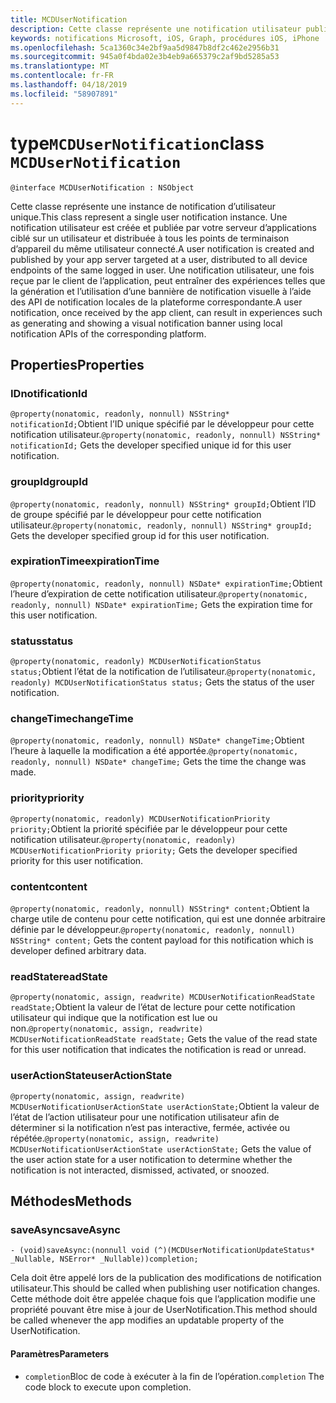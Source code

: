 ```yaml
---
title: MCDUserNotification
description: Cette classe représente une notification utilisateur publiée par le serveur d’applications par le biais de notifications de graphique et reçue par le client d’application.
keywords: notifications Microsoft, iOS, Graph, procédures iOS, iPhone
ms.openlocfilehash: 5ca1360c34e2bf9aa5d9847b8df2c462e2956b31
ms.sourcegitcommit: 945a0f4bda02e3b4eb9a665379c2af9bd5285a53
ms.translationtype: MT
ms.contentlocale: fr-FR
ms.lasthandoff: 04/18/2019
ms.locfileid: "58907891"
---
```

# <a name="class-mcdusernotification"></a><span data-ttu-id="51cfb-104">type`MCDUserNotification`</span><span class="sxs-lookup"><span data-stu-id="51cfb-104">class `MCDUserNotification`</span></span>

```
@interface MCDUserNotification : NSObject
```


<span data-ttu-id="51cfb-105">Cette classe représente une instance de notification d’utilisateur unique.</span><span class="sxs-lookup"><span data-stu-id="51cfb-105">This class represent a single user notification instance.</span></span> <span data-ttu-id="51cfb-106">Une notification utilisateur est créée et publiée par votre serveur d’applications ciblé sur un utilisateur et distribuée à tous les points de terminaison d’appareil du même utilisateur connecté.</span><span class="sxs-lookup"><span data-stu-id="51cfb-106">A user notification is created and published by your app server targeted at a user, distributed to all device endpoints of the same logged in user.</span></span>
<span data-ttu-id="51cfb-107">Une notification utilisateur, une fois reçue par le client de l’application, peut entraîner des expériences telles que la génération et l’utilisation d’une bannière de notification visuelle à l’aide des API de notification locales de la plateforme correspondante.</span><span class="sxs-lookup"><span data-stu-id="51cfb-107">A user notification, once received by the app client, can result in experiences such as generating and showing a visual notification banner using local notification APIs of the corresponding platform.</span></span>

## <a name="properties"></a><span data-ttu-id="51cfb-108">Properties</span><span class="sxs-lookup"><span data-stu-id="51cfb-108">Properties</span></span>

### <a name="notificationid"></a><span data-ttu-id="51cfb-109">ID</span><span class="sxs-lookup"><span data-stu-id="51cfb-109">notificationId</span></span>
<span data-ttu-id="51cfb-110">`@property(nonatomic, readonly, nonnull) NSString* notificationId;`Obtient l’ID unique spécifié par le développeur pour cette notification utilisateur.</span><span class="sxs-lookup"><span data-stu-id="51cfb-110">`@property(nonatomic, readonly, nonnull) NSString* notificationId;` Gets the developer specified unique id for this user notification.</span></span>

### <a name="groupid"></a><span data-ttu-id="51cfb-111">groupId</span><span class="sxs-lookup"><span data-stu-id="51cfb-111">groupId</span></span>
<span data-ttu-id="51cfb-112">`@property(nonatomic, readonly, nonnull) NSString* groupId;`Obtient l’ID de groupe spécifié par le développeur pour cette notification utilisateur.</span><span class="sxs-lookup"><span data-stu-id="51cfb-112">`@property(nonatomic, readonly, nonnull) NSString* groupId;` Gets the developer specified group id for this user notification.</span></span>

### <a name="expirationtime"></a><span data-ttu-id="51cfb-113">expirationTime</span><span class="sxs-lookup"><span data-stu-id="51cfb-113">expirationTime</span></span>
<span data-ttu-id="51cfb-114">`@property(nonatomic, readonly, nonnull) NSDate* expirationTime;`Obtient l’heure d’expiration de cette notification utilisateur.</span><span class="sxs-lookup"><span data-stu-id="51cfb-114">`@property(nonatomic, readonly, nonnull) NSDate* expirationTime;` Gets the expiration time for this user notification.</span></span>

### <a name="status"></a><span data-ttu-id="51cfb-115">status</span><span class="sxs-lookup"><span data-stu-id="51cfb-115">status</span></span>
<span data-ttu-id="51cfb-116">`@property(nonatomic, readonly) MCDUserNotificationStatus status;`Obtient l’état de la notification de l’utilisateur.</span><span class="sxs-lookup"><span data-stu-id="51cfb-116">`@property(nonatomic, readonly) MCDUserNotificationStatus status;` Gets the status of the user notification.</span></span>

### <a name="changetime"></a><span data-ttu-id="51cfb-117">changeTime</span><span class="sxs-lookup"><span data-stu-id="51cfb-117">changeTime</span></span>
<span data-ttu-id="51cfb-118">`@property(nonatomic, readonly, nonnull) NSDate* changeTime;`Obtient l’heure à laquelle la modification a été apportée.</span><span class="sxs-lookup"><span data-stu-id="51cfb-118">`@property(nonatomic, readonly, nonnull) NSDate* changeTime;` Gets the time the change was made.</span></span>

### <a name="priority"></a><span data-ttu-id="51cfb-119">priority</span><span class="sxs-lookup"><span data-stu-id="51cfb-119">priority</span></span>
<span data-ttu-id="51cfb-120">`@property(nonatomic, readonly) MCDUserNotificationPriority priority;`Obtient la priorité spécifiée par le développeur pour cette notification utilisateur.</span><span class="sxs-lookup"><span data-stu-id="51cfb-120">`@property(nonatomic, readonly) MCDUserNotificationPriority priority;` Gets the developer specified priority for this user notification.</span></span>

### <a name="content"></a><span data-ttu-id="51cfb-121">content</span><span class="sxs-lookup"><span data-stu-id="51cfb-121">content</span></span>
<span data-ttu-id="51cfb-122">`@property(nonatomic, readonly, nonnull) NSString* content;`Obtient la charge utile de contenu pour cette notification, qui est une donnée arbitraire définie par le développeur.</span><span class="sxs-lookup"><span data-stu-id="51cfb-122">`@property(nonatomic, readonly, nonnull) NSString* content;` Gets the content payload for this notification which is developer defined arbitrary data.</span></span>

###  <a name="readstate"></a><span data-ttu-id="51cfb-123">readState</span><span class="sxs-lookup"><span data-stu-id="51cfb-123">readState</span></span>
<span data-ttu-id="51cfb-124">`@property(nonatomic, assign, readwrite) MCDUserNotificationReadState readState;`Obtient la valeur de l’état de lecture pour cette notification utilisateur qui indique que la notification est lue ou non.</span><span class="sxs-lookup"><span data-stu-id="51cfb-124">`@property(nonatomic, assign, readwrite) MCDUserNotificationReadState readState;` Gets the value of the read state for this user notification that indicates the notification is read or unread.</span></span>

### <a name="useractionstate"></a><span data-ttu-id="51cfb-125">userActionState</span><span class="sxs-lookup"><span data-stu-id="51cfb-125">userActionState</span></span>
<span data-ttu-id="51cfb-126">`@property(nonatomic, assign, readwrite) MCDUserNotificationUserActionState userActionState;`Obtient la valeur de l’état de l’action utilisateur pour une notification utilisateur afin de déterminer si la notification n’est pas interactive, fermée, activée ou répétée.</span><span class="sxs-lookup"><span data-stu-id="51cfb-126">`@property(nonatomic, assign, readwrite) MCDUserNotificationUserActionState userActionState;` Gets the value of the user action state for a user notification to determine whether the notification is not interacted, dismissed, activated, or snoozed.</span></span> 

## <a name="methods"></a><span data-ttu-id="51cfb-127">Méthodes</span><span class="sxs-lookup"><span data-stu-id="51cfb-127">Methods</span></span>

### <a name="saveasync"></a><span data-ttu-id="51cfb-128">saveAsync</span><span class="sxs-lookup"><span data-stu-id="51cfb-128">saveAsync</span></span>
`- (void)saveAsync:(nonnull void (^)(MCDUserNotificationUpdateStatus* _Nullable, NSError* _Nullable))completion;`

<span data-ttu-id="51cfb-129">Cela doit être appelé lors de la publication des modifications de notification utilisateur.</span><span class="sxs-lookup"><span data-stu-id="51cfb-129">This should be called when publishing user notification changes.</span></span> <span data-ttu-id="51cfb-130">Cette méthode doit être appelée chaque fois que l’application modifie une propriété pouvant être mise à jour de UserNotification.</span><span class="sxs-lookup"><span data-stu-id="51cfb-130">This method should be called whenever the app modifies an updatable property of the UserNotification.</span></span>

#### <a name="parameters"></a><span data-ttu-id="51cfb-131">Paramètres</span><span class="sxs-lookup"><span data-stu-id="51cfb-131">Parameters</span></span>
* <span data-ttu-id="51cfb-132">`completion`Bloc de code à exécuter à la fin de l’opération.</span><span class="sxs-lookup"><span data-stu-id="51cfb-132">`completion` The code block to execute upon completion.</span></span>
